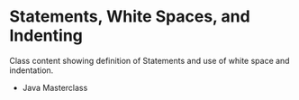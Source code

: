 # Statements, White Spaces, and Indenting

Class content showing definition of Statements and use of white space and indentation.

- Java Masterclass